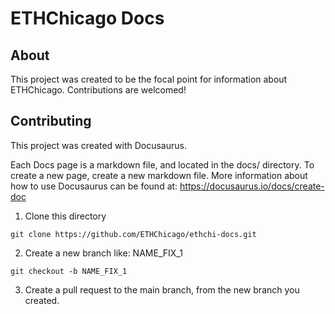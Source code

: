 # ETHChicago Docs

## About 

This project was created to be the focal point for information about ETHChicago. 
Contributions are welcomed!

## Contributing 

This project was created with Docusaurus. 

Each Docs page is a markdown file, and located in the docs/ directory.
To create a new page, create a new markdown file. More information about 
how to use Docusaurus can be found at: https://docusaurus.io/docs/create-doc

1. Clone this directory

`git clone https://github.com/ETHChicago/ethchi-docs.git`

2. Create a new branch like: NAME_FIX_1 

`git checkout -b NAME_FIX_1`

3. Create a pull request to the main branch, from the new branch you created. 

